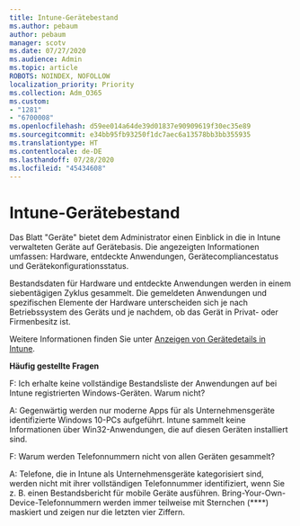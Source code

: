 ```yaml
---
title: Intune-Gerätebestand
ms.author: pebaum
author: pebaum
manager: scotv
ms.date: 07/27/2020
ms.audience: Admin
ms.topic: article
ROBOTS: NOINDEX, NOFOLLOW
localization_priority: Priority
ms.collection: Adm_O365
ms.custom:
- "1281"
- "6700008"
ms.openlocfilehash: d59ee014a64de39d01837e90909619f30ec35e89
ms.sourcegitcommit: e34bb95fb93250f1dc7aec6a13578bb3bb355935
ms.translationtype: HT
ms.contentlocale: de-DE
ms.lasthandoff: 07/28/2020
ms.locfileid: "45434608"
---
```

# <a name="intune-device-inventory"></a>Intune-Gerätebestand

Das Blatt "Geräte" bietet dem Administrator einen Einblick in die in Intune verwalteten Geräte auf Gerätebasis. Die angezeigten Informationen umfassen: Hardware, entdeckte Anwendungen, Gerätecompliancestatus und Gerätekonfigurationsstatus.

Bestandsdaten für Hardware und entdeckte Anwendungen werden in einem siebentägigen Zyklus gesammelt. Die gemeldeten Anwendungen und spezifischen Elemente der Hardware unterscheiden sich je nach Betriebssystem des Geräts und je nachdem, ob das Gerät in Privat- oder Firmenbesitz ist.

Weitere Informationen finden Sie unter [Anzeigen von Gerätedetails in Intune](https://docs.microsoft.com/intune/device-inventory).

**Häufig gestellte Fragen**

F: Ich erhalte keine vollständige Bestandsliste der Anwendungen auf bei Intune registrierten Windows-Geräten. Warum nicht?

A: Gegenwärtig werden nur moderne Apps für als Unternehmensgeräte identifizierte Windows 10-PCs aufgeführt. Intune sammelt keine Informationen über Win32-Anwendungen, die auf diesen Geräten installiert sind.

F: Warum werden Telefonnummern nicht von allen Geräten gesammelt?

A: Telefone, die in Intune als Unternehmensgeräte kategorisiert sind, werden nicht mit ihrer vollständigen Telefonnummer identifiziert, wenn Sie z. B. einen Bestandsbericht für mobile Geräte ausführen. Bring-Your-Own-Device-Telefonnummern werden immer teilweise mit Sternchen (****) maskiert und zeigen nur die letzten vier Ziffern.